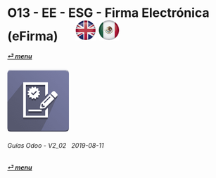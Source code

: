 # O13 - EE - ESG - Firma Electrónica (eFirma) &nbsp;&nbsp;&nbsp;&nbsp; [![en-uk](/doc/img/flg/en-uk-flg-btn-sml.png)](/en-uk/o13/ee/esg/en-uk-o13-ee-esg-esignature-guides.md) [ ![es-mx](/doc/img/flg/es-mx-flg-btn-sml.png)](/es-mx/o13/ee/esg/es-mx-o13-ee-esg-esignature-guides.md)
#### [_&#x23CE; menu_](/es-mx/o13/ee/es-mx-o13-ee-guides-menu.md "Regresar al menúu de EE")  
### ![esg](/doc/img/website_sign.png) 
	
###### Guías Odoo - V2_02 &nbsp; 2019-08-11  
**[_&#x23CE; menu_](/es-mx/o13/ee/es-mx-o13-ee-guides-menu.md)**  
